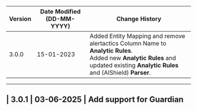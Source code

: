 | **Version** | **Date Modified (DD-MM-YYYY)** | **Change History**                                               |
|-------------|--------------------------------|------------------------------------------------------------------|
|  3.0.0      |  15-01-2023                    | Added Entity Mapping and remove alertactics Column Name to **Analytic Rules**. <br>Added new **Analytic Rules** and updated existing **Analytic Rules** and (AIShield) **Parser**.  |
-------------------------------------------------------------------------------------------------------------
|  3.0.1      |  03-06-2025                    | Add support for Guardian
-----------------------------------------------------------------------------------------------------------------